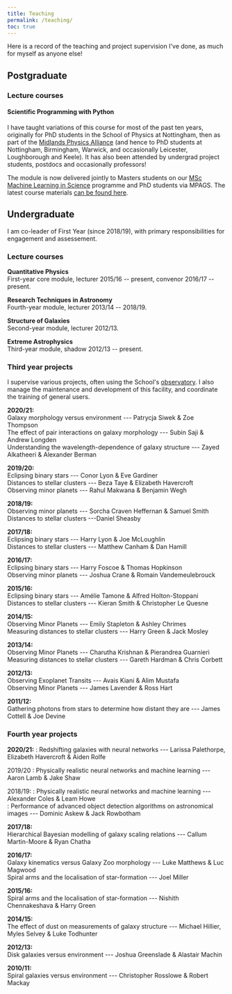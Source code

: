 ```yaml
---
title: Teaching
permalink: /teaching/
toc: true
---
```


Here is a record of the teaching and project supervision I've done, as much for myself as anyone else!

## Postgraduate

### Lecture courses

#### Scientific Programming with Python

I have taught variations of this course for most of the past ten years, originally for PhD students in the School of Physics at Nottingham, then as part of the [Midlands Physics Alliance](https://warwick.ac.uk/fac/sci/physics/mpags) (and hence to PhD students at Nottingham, Birmingham, Warwick, and occasionally Leicester, Loughborough and Keele). It has also been attended by undergrad project students, postdocs and occasionally professors!

The module is now delivered jointly to Masters students on our [MSc Machine Learning in Science](https://www.nottingham.ac.uk/pgstudy/course/taught/machine-learning-in-science-msc) programme and PhD students via MPAGS. The latest course materials [can be found here](http://mpags-python.github.io).

## Undergraduate

I am co-leader of First Year (since 2018/19), with primary responsibilities for 
engagement and assessement.

### Lecture courses

**Quantitative Physics**  
First-year core module, lecturer 2015/16 -- present, convenor 2016/17 -- present.

**Research Techniques in Astronomy**  
Fourth-year module, lecturer 2013/14 -- 2018/19.

**Structure of Galaxies**  
Second-year module, lecturer 2012/13.

**Extreme Astrophysics**  
Third-year module, shadow 2012/13 -- present.

### Third year projects

I supervise various projects, often using the School's <a href="https://www.nottingham.ac.uk/astronomy/observatory.php">observatory</a>.
I also manage the maintenance and development of this facility, and coordinate the training of general users.

**2020/21:**  
Galaxy morphology versus environment --- Patrycja Siwek & Zoe
Thompson  
The effect of pair interactions on galaxy morphology --- Subin Saji
& Andrew Longden  
Understanding the wavelength-dependence of galaxy structure --- Zayed
Alkatheeri & Alexander Berman

**2019/20:**  
Eclipsing binary stars --- Conor Lyon & Eve Gardiner  
Distances to stellar clusters --- Beza Taye & Elizabeth Havercroft  
Observing minor planets --- Rahul Makwana & Benjamin Wegh

**2018/19:**  
Observing minor planets --- Sorcha Craven Heffernan & Samuel Smith  
Distances to stellar clusters ---Daniel Sheasby

**2017/18:**  
Eclipsing binary stars --- Harry Lyon & Joe McLoughlin  
Distances to stellar clusters --- Matthew Canham & Dan Hamill

**2016/17:**  
Eclipsing binary stars --- Harry Foscoe & Thomas Hopkinson  
Observing minor planets --- Joshua Crane & Romain Vandemeulebrouck

**2015/16:**  
Eclipsing binary stars --- Amélie Tamone & Alfred Holton-Stoppani  
Distances to stellar clusters --- Kieran Smith & Christopher Le Quesne

**2014/15:**  
Observing Minor Planets --- Emily Stapleton & Ashley Chrimes  
Measuring distances to stellar clusters --- Harry Green & Jack Mosley

**2013/14:**  
Observing Minor Planets --- Charutha Krishnan & Pierandrea Guarnieri  
Measuring distances to stellar clusters --- Gareth Hardman & Chris Corbett

**2012/13:**  
Observing Exoplanet Transits --- Avais Kiani & Alim Mustafa  
Observing Minor Planets ---  James Lavender & Ross Hart

**2011/12:**  
Gathering photons from stars to determine how distant they are --- James Cottell & Joe Devine

### Fourth year projects

**2020/21:**
: Redshifting galaxies with neural networks --- Larissa Palethorpe, Elizabeth Havercroft & Aiden Rolfe

2019/20
: Physically realistic neural networks and machine learning --- Aaron Lamb & Jake Shaw

2018/19:
: Physically realistic neural networks and machine learning ---
Alexander Coles & Leam Howe  
: Performance of advanced object detection
algorithms on astronomical images --- Dominic Askew & Jack Rowbotham

**2017/18:**  
Hierarchical Bayesian modelling of galaxy scaling relations --- Callum Martin-Moore & Ryan Chatha

**2016/17:**  
Galaxy kinematics versus Galaxy Zoo morphology --- Luke Matthews & Luc Magwood  
Spiral arms and the localisation of star-formation --- Joel Miller

**2015/16:**  
Spiral arms and the localisation of star-formation --- Nishith Chennakeshava & Harry Green

**2014/15:**  
The effect of dust on measurements of galaxy structure --- Michael Hillier, Myles Selvey & Luke Todhunter

**2012/13:**  
Disk galaxies versus environment --- Joshua Greenslade & Alastair Machin

**2010/11:**  
Spiral galaxies versus environment --- Christopher Rosslowe & Robert Mackay

